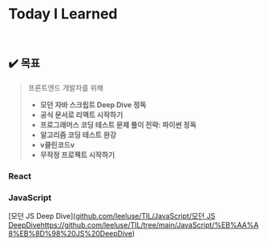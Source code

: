 # Today  I  Learned

<br />

## :heavy_check_mark: 목표

> 프론트엔드 개발자를 위해
> - **모던 자바 스크립트 Deep Dive 정독**
> - **공식 문서로 리액트 시작하기**
> - **프로그래머스 코딩 테스트 문제 풀이 전략: 파이썬 정독**
> - **알고리즘 코딩 테스트 완강**
> - **v클린코드v**
> - **무작정 프로젝트 시작하기**


### React
### JavaScript
[모던 JS Deep Dive]([github.com/leeluse/TIL/JavaScript/모던 JS DeepDive](https://github.com/leeluse/TIL/tree/main/JavaScript/%EB%AA%A8%EB%8D%98%20JS%20DeepDive)https://github.com/leeluse/TIL/tree/main/JavaScript/%EB%AA%A8%EB%8D%98%20JS%20DeepDive)
